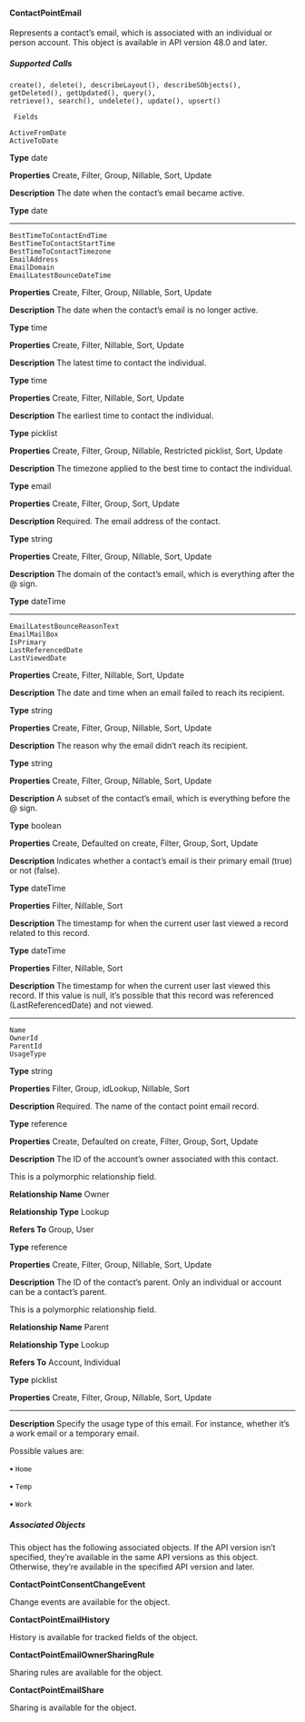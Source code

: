 #### ContactPointEmail

Represents a contact’s email, which is associated with an individual or person account. This object is available in API version 48.0 and
later.

##### Supported Calls
```
create(), delete(), describeLayout(), describeSObjects(), getDeleted(), getUpdated(), query(),
retrieve(), search(), undelete(), update(), upsert()

 Fields

```
```
ActiveFromDate
ActiveToDate

```

**Type**
date

**Properties**
Create, Filter, Group, Nillable, Sort, Update

**Description**
The date when the contact’s email became active.

**Type**
date


-----

```
BestTimeToContactEndTime
BestTimeToContactStartTime
BestTimeToContactTimezone
EmailAddress
EmailDomain
EmailLatestBounceDateTime

```

**Properties**
Create, Filter, Group, Nillable, Sort, Update

**Description**
The date when the contact’s email is no longer active.

**Type**
time

**Properties**
Create, Filter, Nillable, Sort, Update

**Description**
The latest time to contact the individual.

**Type**
time

**Properties**
Create, Filter, Nillable, Sort, Update

**Description**
The earliest time to contact the individual.

**Type**
picklist

**Properties**
Create, Filter, Group, Nillable, Restricted picklist, Sort, Update

**Description**
The timezone applied to the best time to contact the individual.

**Type**
email

**Properties**
Create, Filter, Group, Sort, Update

**Description**
Required. The email address of the contact.

**Type**
string

**Properties**
Create, Filter, Group, Nillable, Sort, Update

**Description**
The domain of the contact’s email, which is everything after the @ sign.

**Type**
dateTime


-----

```
EmailLatestBounceReasonText
EmailMailBox
IsPrimary
LastReferencedDate
LastViewedDate

```

**Properties**
Create, Filter, Nillable, Sort, Update

**Description**
The date and time when an email failed to reach its recipient.

**Type**
string

**Properties**
Create, Filter, Group, Nillable, Sort, Update

**Description**
The reason why the email didn’t reach its recipient.

**Type**
string

**Properties**
Create, Filter, Group, Nillable, Sort, Update

**Description**
A subset of the contact’s email, which is everything before the @ sign.

**Type**
boolean

**Properties**
Create, Defaulted on create, Filter, Group, Sort, Update

**Description**
Indicates whether a contact’s email is their primary email (true) or not (false).

**Type**
dateTime

**Properties**
Filter, Nillable, Sort

**Description**
The timestamp for when the current user last viewed a record related to this record.

**Type**
dateTime

**Properties**
Filter, Nillable, Sort

**Description**
The timestamp for when the current user last viewed this record. If this value is null, it’s
possible that this record was referenced (LastReferencedDate) and not viewed.


-----

```
Name
OwnerId
ParentId
UsageType

```

**Type**
string

**Properties**
Filter, Group, idLookup, Nillable, Sort

**Description**
Required. The name of the contact point email record.

**Type**
reference

**Properties**
Create, Defaulted on create, Filter, Group, Sort, Update

**Description**
The ID of the account’s owner associated with this contact.

This is a polymorphic relationship field.

**Relationship Name**
Owner

**Relationship Type**
Lookup

**Refers To**
Group, User

**Type**
reference

**Properties**
Create, Filter, Group, Nillable, Sort, Update

**Description**
The ID of the contact’s parent. Only an individual or account can be a contact’s parent.

This is a polymorphic relationship field.

**Relationship Name**
Parent

**Relationship Type**
Lookup

**Refers To**
Account, Individual

**Type**
picklist

**Properties**
Create, Filter, Group, Nillable, Sort, Update


-----

**Description**
Specify the usage type of this email. For instance, whether it’s a work email or a temporary
email.

Possible values are:

**•** `Home`

**•** `Temp`

**•** `Work`

##### Associated Objects

This object has the following associated objects. If the API version isn’t specified, they’re available in the same API versions as this object.
Otherwise, they’re available in the specified API version and later.

**ContactPointConsentChangeEvent**

Change events are available for the object.

**ContactPointEmailHistory**

History is available for tracked fields of the object.

**ContactPointEmailOwnerSharingRule**

Sharing rules are available for the object.

**ContactPointEmailShare**

Sharing is available for the object.

